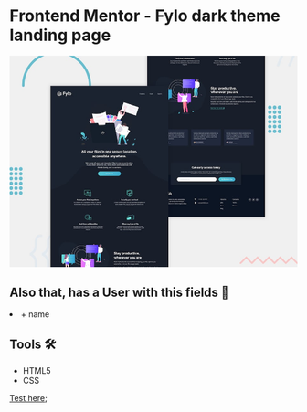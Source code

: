 # Frontend Mentor - Fylo dark theme landing page

![Design preview for the Fylo dark theme landing page challenge](./design/desktop-preview.jpg)

<h2>Also that, has a User with this fields 👩</h2>

<li>+ name</li>
  
 <h2>Tools 🛠</h2>
  
 <ul>
  <li>HTML5</li>
  <li>CSS</li>
</ul>

[Test here](https://brave-kare-00ba0e.netlify.app/);
